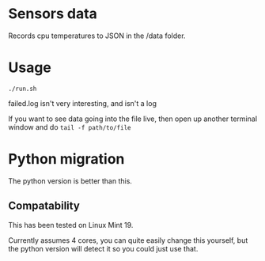 # Sensors data

Records cpu temperatures to JSON in the /data folder. 

# Usage

`./run.sh`

failed.log isn't very interesting, and isn't a log

If you want to see data going into the file live, then open up another terminal window and do `tail -f path/to/file`

# Python migration

The python version is better than this.

## Compatability

This has been tested on Linux Mint 19.

Currently assumes 4 cores, you can quite easily change this yourself, but the python version will detect it so you could just use that.
